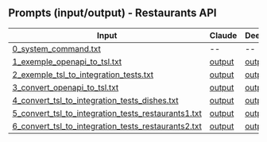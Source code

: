 ## Prompts (input/output) - Restaurants API 
 
| Input | Claude | Deepseek | Qwen | Sabia | LLaMA | GPT | Gemini | Mistral |
|---|---|---|---|---|---|---|---|---|
| [0_system_command.txt](prompts/0_system_command.txt)                                        | -- | -- | -- | -- | -- | -- | -- | -- | 
| [1_exemple_openapi_to_tsl.txt](prompts/1_exemple_openapi_to_tsl.txt)                        | [output](output/claude_1_exemple_openapi_to_tsl_result.txt)           | [output](output/deepseek_1_exemple_openapi_to_tsl_result.txt)           | [output](output/qwen_1_exemple_openapi_to_tsl_result.txt)           | [output](output/maritaca_1_exemple_openapi_to_tsl_result.txt)           | [output](output/llama_1_exemple_openapi_to_tsl_result.txt)           | [output](output/gpt_1_exemple_openapi_to_tsl_result.txt)           | [output](output/gemini_1_exemple_openapi_to_tsl_result.txt)           | [output](output/mixtral_1_exemple_openapi_to_tsl_result.txt)           | 
| [2_exemple_tsl_to_integration_tests.txt](prompts/2_exemple_tsl_to_integration_tests.txt)    | [output](output/claude_2_exemple_tsl_to_integration_tests_result.txt) | [output](output/deepseek_2_exemple_tsl_to_integration_tests_result.txt) | [output](output/qwen_2_exemple_tsl_to_integration_tests_result.txt) | [output](output/maritaca_2_exemple_tsl_to_integration_tests_result.txt) | [output](output/llama_2_exemple_tsl_to_integration_tests_result.txt) | [output](output/gpt_2_exemple_tsl_to_integration_tests_result.txt) | [output](output/gemini_2_exemple_tsl_to_integration_tests_result.txt) | [output](output/mixtral_2_exemple_tsl_to_integration_tests_result.txt) |  
| [3_convert_openapi_to_tsl.txt](prompts/3_convert_openapi_to_tsl.txt)                        | [output](output/claude_3_convert_openapi_to_tsl_result.txt)           | [output](output/deepseek_3_convert_openapi_to_tsl_result.txt)           | [output](output/qwen_3_convert_openapi_to_tsl_result.txt)           | [output](output/maritaca_3_convert_openapi_to_tsl_result.txt)           | [output](output/llama_3_convert_openapi_to_tsl_result.txt)           | [output](output/gpt_3_convert_openapi_to_tsl_result.txt)           | [output](output/gemini_3_convert_openapi_to_tsl_result.txt)           | [output](output/mixtral_3_convert_openapi_to_tsl_result.txt)           |  
| [4_convert_tsl_to_integration_tests_dishes.txt](prompts/4_convert_tsl_to_integration_tests_dishes.txt)    | [output](output/claude_4_convert_tsl_to_integration_tests_dishes_result.txt) | [output](output/deepseek_4_convert_tsl_to_integration_tests_dishes_result.txt) | [output](output/qwen_4_convert_tsl_to_integration_tests_dishes_result.txt) | [output](output/maritaca_4_convert_tsl_to_integration_tests_dishes_result.txt) | [output](output/llama_4_convert_tsl_to_integration_tests_dishes_result.txt) | [output](output/gpt_4_convert_tsl_to_integration_tests_dishes_result.txt) | [output](output/gemini_4_convert_tsl_to_integration_tests_dishes_result.txt) | [output](output/mixtral_4_convert_tsl_to_integration_tests_dishes_result.txt) | 
| [5_convert_tsl_to_integration_tests_restaurants1.txt](prompts/5_convert_tsl_to_integration_tests_restaurants1.txt)    | [output](output/claude_5_convert_tsl_to_integration_tests_restaurants1_result.txt) | [output](output/deepseek_5_convert_tsl_to_integration_tests_restaurants1_result.txt) | [output](output/qwen_5_convert_tsl_to_integration_tests_restaurants1_result.txt) | [output](output/maritaca_5_convert_tsl_to_integration_tests_restaurants1_result.txt) | [output](output/llama_5_convert_tsl_to_integration_tests_restaurants1_result.txt) | [output](output/gpt_5_convert_tsl_to_integration_tests_restaurants1_result.txt) | [output](output/gemini_5_convert_tsl_to_integration_tests_restaurants1_result.txt) | [output](output/mixtral_5_convert_tsl_to_integration_tests_restaurants1_result.txt) | 
| [6_convert_tsl_to_integration_tests_restaurants2.txt](prompts/6_convert_tsl_to_integration_tests_restaurants2.txt)    | [output](output/claude_6_convert_tsl_to_integration_tests_restaurants2_result.txt) | [output](output/deepseek_6_convert_tsl_to_integration_tests_restaurants2_result.txt) | [output](output/qwen_6_convert_tsl_to_integration_tests_restaurants2_result.txt) | [output](output/maritaca_6_convert_tsl_to_integration_tests_restaurants2_result.txt) | [output](output/llama_6_convert_tsl_to_integration_tests_restaurants2_result.txt) | [output](output/gpt_6_convert_tsl_to_integration_tests_restaurants2_result.txt) | [output](output/gemini_6_convert_tsl_to_integration_tests_restaurants2_result.txt) | [output](output/mixtral_6_convert_tsl_to_integration_tests_restaurants2_result.txt) | 
